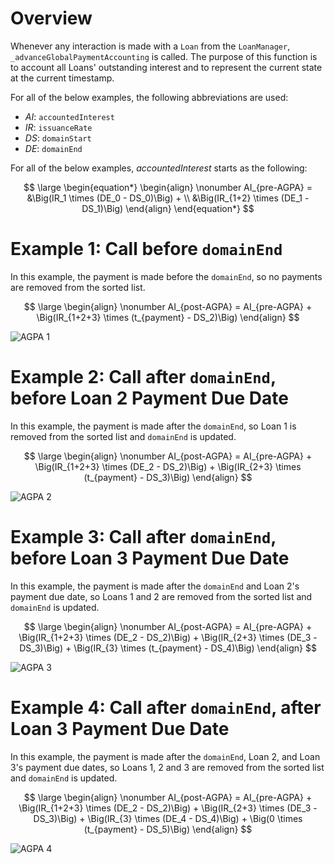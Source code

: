 # Overview

Whenever any interaction is made with a `Loan` from the `LoanManager`, `_advanceGlobalPaymentAccounting` is called. The purpose of this function is to account all Loans' outstanding interest and to represent the current state at the current timestamp.

For all of the below examples, the following abbreviations are used:
- $AI$: `accountedInterest`
- $IR$: `issuanceRate`
- $DS$: `domainStart`
- $DE$: `domainEnd`

For all of the below examples, $accountedInterest$ starts as the following:



$$
\large
\begin{equation*}
    \begin{align}
        \nonumber AI_{pre-AGPA} = &\Big(IR_1 \times (DE_0 - DS_0)\Big) + \\
                                  &\Big(IR_{1+2} \times (DE_1 - DS_1)\Big)
    \end{align}
\end{equation*}
$$


# Example 1: Call before `domainEnd`

In this example, the payment is made before the `domainEnd`, so no payments are removed from the sorted list.



$$
\large
\begin{align}
\nonumber AI_{post-AGPA} = AI_{pre-AGPA} + \Big(IR_{1+2+3} \times (t_{payment} - DS_2)\Big)
\end{align}
$$


![AGPA 1](https://user-images.githubusercontent.com/44272939/196194337-01360be6-04fb-402f-b064-d21faba1f62d.svg)

# Example 2: Call after `domainEnd`, before Loan 2 Payment Due Date

In this example, the payment is made after the `domainEnd`, so Loan 1 is removed from the sorted list and `domainEnd` is updated.



$$
\large
\begin{align}
\nonumber AI_{post-AGPA} = AI_{pre-AGPA} + \Big(IR_{1+2+3} \times (DE_2 - DS_2)\Big) + \Big(IR_{2+3} \times (t_{payment} - DS_3)\Big)
\end{align}
$$


![AGPA 2](https://user-images.githubusercontent.com/44272939/196194336-ce355b53-0cad-445f-a5dd-7cb34ab1865d.svg)

# Example 3: Call after `domainEnd`, before Loan 3 Payment Due Date

In this example, the payment is made after the `domainEnd` and Loan 2's payment due date, so Loans 1 and 2 are removed from the sorted list and `domainEnd` is updated.



$$
\large
\begin{align}
\nonumber AI_{post-AGPA} = AI_{pre-AGPA} + \Big(IR_{1+2+3} \times (DE_2 - DS_2)\Big) + \Big(IR_{2+3} \times (DE_3 - DS_3)\Big) +  \Big(IR_{3} \times (t_{payment} - DS_4)\Big)
\end{align}
$$


![AGPA 3](https://user-images.githubusercontent.com/44272939/196215192-cf45223e-fc8a-4b1e-a412-4c56ea7f9a6e.svg)

# Example 4: Call after `domainEnd`, after Loan 3 Payment Due Date

In this example, the payment is made after the `domainEnd`, Loan 2, and Loan 3's payment due dates, so Loans 1, 2 and 3 are removed from the sorted list and `domainEnd` is updated.



$$
\large
\begin{align}
\nonumber AI_{post-AGPA} = AI_{pre-AGPA} + \Big(IR_{1+2+3} \times (DE_2 - DS_2)\Big) + \Big(IR_{2+3} \times (DE_3 - DS_3)\Big) + \Big(IR_{3} \times (DE_4 - DS_4)\Big) + \Big(0 \times (t_{payment} - DS_5)\Big)
\end{align}
$$


![AGPA 4](https://user-images.githubusercontent.com/44272939/196194328-a16a052d-f9b0-4897-a0b4-225b9035d6d7.svg)
